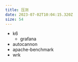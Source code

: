 ```yaml
---
title: 压测
date: 2023-07-02T10:04:15.320Z
size: 54
---
```

- k6
  - grafana
- autocannon
- apache-benchmark
- wrk
